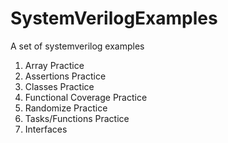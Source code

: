 # SystemVerilogExamples
A set of systemverilog examples 
1. Array Practice 
2. Assertions Practice 
3. Classes Practice 
4. Functional Coverage Practice 
5. Randomize Practice 
6. Tasks/Functions Practice 
7. Interfaces 
